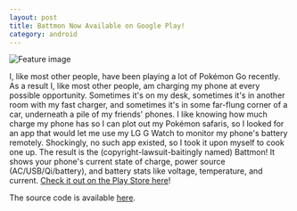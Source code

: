 ```yaml
---
layout: post
title: Battmon Now Available on Google Play!
category: android
---
```


![Feature image](/static/img/battmon.png)

I, like most other people, have been playing a lot of Pokémon Go recently. As a result I, like most other people, am charging my phone at every possible opportunity. Sometimes it's on my desk, sometimes it's in another room with my fast charger, and sometimes it's in some far-flung corner of a car, underneath a pile of my friends' phones. I like knowing how much charge my phone has so I can plot out my Pokémon safaris, so I looked for an app that would let me use my LG G Watch to monitor my phone's battery remotely. Shockingly, no such app existed, so I took it upon myself to cook one up. The result is the (copyright-lawsuit-baitingly named) Battmon! It shows your phone's current state of charge, power source (AC/USB/Qi/battery), and battery stats like voltage, temperature, and current. [Check it out on the Play Store here](https://play.google.com/store/apps/details?id=com.karmeleon.battmon)!

The source code is available [here](https://github.com/karmeleon/battmon).